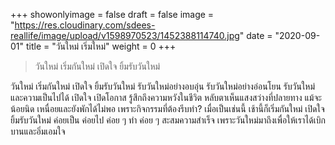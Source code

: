 +++
showonlyimage = false
draft = false
image = "https://res.cloudinary.com/sdees-reallife/image/upload/v1598970523/1452388114740.jpg"
date = "2020-09-01"
title = "วันใหม่ เริ่มใหม่"
weight = 0
+++
> วันใหม่ เริ่มกันใหม่ เปิดใจ ยิ้มรับวันใหม่

วันใหม่ เริ่มกันใหม่ เปิดใจ ยิ้มรับวันใหม่ รับวันใหม่อย่างอบอุ่น รับวันใหม่อย่างอ่อนโยน รับวันใหม่และความเป็นไปได้ เปิดใจ เปิดโอกาส รู้สึกถึงความหวังในชีวิต หลับตาเห็นแสงสว่างที่ปลายทาง แม้จะน้อยนิด เหนื่อยและยังพักได้ไม่พอ เพราะกิจกรรมที่ต้องรีบทำ? เมื่อเป็นเช่นนี้ เช้านี้ก็เริ่มกันใหม่ เปิดใจ ยิ้มรับวันใหม่ ค่อยเป็น ค่อยไป ค่อย ๆ ทำ ค่อย ๆ สะสมความสำเร็จ เพราะวันใหม่มาถึงเพื่อให้เราได้เบิกบานและอิ่มเอมใจ
